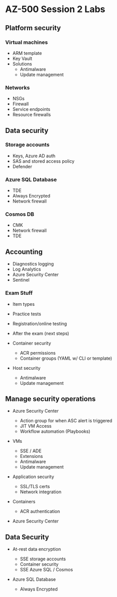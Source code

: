 # AZ-500 Session 2 Labs

## Platform security

### Virtual machines

* ARM template
* Key Vault
* Solutions
  * Antimalware
  * Update management

### Networks

* NSGs
* Firewall
* Service endpoints
* Resource firewalls

## Data security

### Storage accounts

* Keys, Azure AD auth
* SAS and stored access policy
* Defender

### Azure SQL Database

* TDE
* Always Encrypted
* Network firewall

### Cosmos DB

* CMK
* Network firewall
* TDE

## Accounting

* Diagnostics logging
* Log Analytics
* Azure Security Center
* Sentinel

### Exam Stuff

* Item types
* Practice tests
* Registration/online testing
* After the exam (next steps)

























* Container security
  * ACR permissions
  * Container groups (YAML w/ CLI or template)

* Host security
  - Antimalware
  - Update management

## Manage security operations

* Azure Security Center
  - Action group for when ASC alert is triggered
  - JIT VM Access
  - Workflow automation (Playbooks)


* VMs
  * SSE / ADE
  * Extensions
  * Antimalware
  * Update management

* Application security
    - SSL/TLS certs
    - Network integration

* Containers
  * ACR authentication
* Azure Security Center

## Data Security

* At-rest data encryption
  * SSE storage accounts
  * Container security
  * SSE Azure SQL / Cosmos

* Azure SQL Database
  * Always Encrypted

